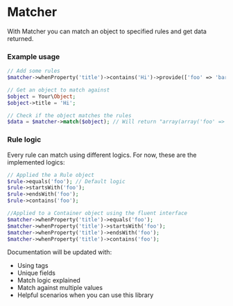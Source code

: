 Matcher
=======

With Matcher you can match an object to specified rules and get data returned.


### Example usage
```php
// Add some rules
$matcher->whenProperty('title')->contains('Hi')->provide(['foo' => 'bar']);

// Get an object to match against
$object = Your\Object;
$object->title = 'Hi';

// Check if the object matches the rules
$data = $matcher->match($object); // Will return "array(array('foo' => 'bar'))"
```

### Rule logic
Every rule can match using different logics.
For now, these are the implemented logics:
```php
// Applied the a Rule object
$rule->equals('foo'); // Default logic
$rule->startsWith('foo');
$rule->endsWith('foo');
$rule->contains('foo');

//Applied to a Container object using the fluent interface
$matcher->whenProperty('title')->equals('foo');
$matcher->whenProperty('title')->startsWith('foo');
$matcher->whenProperty('title')->endsWith('foo');
$matcher->whenProperty('title')->contains('foo');
```

Documentation will be updated with:
* Using tags
* Unique fields
* Match logic explained
* Match against multiple values
* Helpful scenarios when you can use this library
